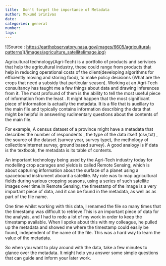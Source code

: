 ```yaml
---
title:  Don't forget the importance of Metadata
author: Mukund Srinivas
date:
categories: general
number:
tags:
---
```

![Source : https://earthobservatory.nasa.gov/images/6605/agricultural-patterns](/images/agriculture_satelliteIimage.jpg)

Agricultural technology(Agri-Tech) is a portfolio of products and serivices that help the agricultural industry, these could range from products that help in reducing operational costs of the client(developing algorithms for efficiently moving and storing food), to make policy decisions (What are the crops that need a subsidy that particular season).
Working at an  Agri-Tech consultancy has taught me a few things about data and drawing inferences from it. The most profound of them is the ability to tell the most useful piece of information from the least . It might happen that the most significant piece of information is actually the metadata. It is a file that is auxillary to the main file and typically contains information describing the data  that might be helpful in answering rudimentary questions about the contents of the main file.

For example, A census dataset of a province might have a metadata that describes the number of respondents , the type of the data itself (csv,txt) , the source of the dataset (survey year, survey type), the methology of collection(internet survey, ground based survey). A good analogy is if data is the textbook, the metadata is its table of contents.

An important technology being used by the Agri-Tech industry today for modelling crop acarages and yields is called Remote Sensing, which is about capturing information about the surface of a planet using a spacebound instrument aboard a satellite. My role was to map agricultural fields during various cropping seasons, using a series of such satellite  images over time.In Remote Sensing, the timestamp of the image is a very important piece of data, and it can be found in the metadata, as well as as part of the file name.

One time whilst working with this data, I renamed the file so many times that the timestamp was difficult to retrieve.This is an important piece of data for the analysis, and I  had to redo a lot of my work in order to keep the timestamp available. When I spoke about this with my colleague, he pulled up the metadata and showed me where the timestamp could easily be found, independent of the name of the file. This was a hard way to learn the value of the metadata.

So when you want to play around with the data, take a few minutes to glance over the metadata. It might help you answer some simple questions that can guide and inform your later work.
